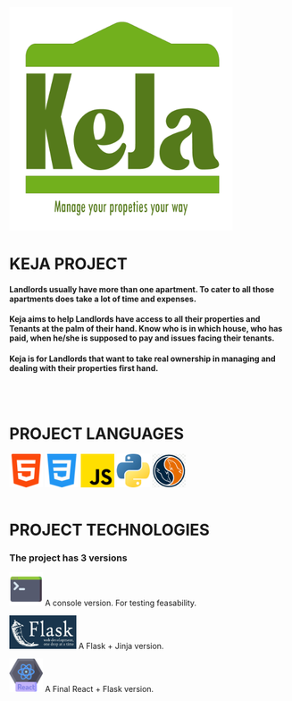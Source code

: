 <img width="400" height="400" alt="keja logo" src="./assets/KejaV2.png">

# KEJA PROJECT

#### Landlords usually have more than one apartment. To cater to all those apartments does take a lot of time and expenses. 

#### Keja aims to help Landlords have access to all their properties and Tenants at the palm of their hand. Know who is in which house, who has paid, when he/she is supposed to pay and issues facing their tenants. 

#### Keja is for Landlords that want to take real ownership in managing and dealing with their properties first hand.
<br>
<br>

# PROJECT LANGUAGES
<img width="60" height="60" src="./assets/html_logo.png"> <img width="60" height="60" src="./assets/css_logo.png"> <img width="60" height="60" src="./assets/js_logo.png"> 
<img width="60" height="60" src="./assets/python_logo.png"> <img width="60" height="60" src="./assets/mysql_logo.png">
<br>
<br>

# PROJECT TECHNOLOGIES
### The project has 3 versions

<img width="60" height="60" src="./assets/cmd_logo.png">   A console version. For testing feasability.

<img width="120" height="60" src="./assets/flask_logo.jpg">   A Flask + Jinja version.

<img width="60" height="60" src="./assets/react_logo.png">   A Final React + Flask version.
<br>
<br>

#


